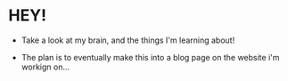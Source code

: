 # HEY!

* Take a look at my brain, and the things I'm learning about!

* The plan is to eventually make this into a blog page on the website i'm workign on...
